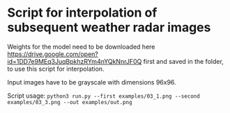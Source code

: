 # Script for interpolation of subsequent weather radar images

Weights for the model need to be downloaded here https://drive.google.com/open?id=1DD7e9MEq3JuqBpkhzRYm4nYQkNnrJF0Q first and saved in the folder, to use this script for interpolation.

Input images have to be grayscale with dimensions 96x96.

Script usage:
```python3 run.py --first examples/03_1.png --second examples/03_3.png --out examples/out.png```
